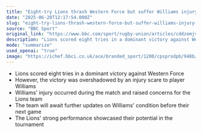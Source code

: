 ```yaml
---
title: "Eight-try Lions thrash Western Force but suffer Williams injury scare"
date: "2025-06-28T12:17:54.000Z"
slug: "eight-try-lions-thrash-western-force-but-suffer-williams-injury-scare"
source: "BBC Sport"
original_link: "https://www.bbc.com/sport/rugby-union/articles/cddzemjvyglo"
description: "Lions scored eight tries in a dominant victory against Western Force, but an injury to player Williams overshadowed the win and raised concerns for the team."
mode: "summarize"
used_openai: "true"
image: "https://ichef.bbci.co.uk/ace/branded_sport/1200/cpsprodpb/948b/live/fadd34a0-5416-11f0-b4be-8f7caf53b80c.jpg"
---
```


- Lions scored eight tries in a dominant victory against Western Force
- However, the victory was overshadowed by an injury scare to player Williams
- Williams' injury occurred during the match and raised concerns for the Lions team
- The team will await further updates on Williams' condition before their next game
- The Lions' strong performance showcased their potential in the tournament